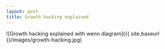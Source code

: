 ```yaml
---
layout: post
title: Growth hacking explained
---
```


![Growth hacking explained with wenn diagram]({{ site.baseurl }}/images/growth-hacking.jpg)

